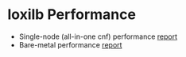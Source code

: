 # loxilb Performance

* Single-node (all-in-one cnf) performance [report](perf-single.md)
* Bare-metal performance [report](perf-multi.md)
